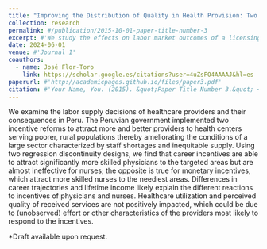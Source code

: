```yaml
---
title: "Improving the Distribution of Quality in Health Provision: Two Incentive Reforms in Peru's Healthcare System"
collection: research
permalink: #/publication/2015-10-01-paper-title-number-3
excerpt: #'We study the effects on labor market outcomes of a licensing process that led to the closure of 1/3 of Peruvian colleges (2016-2021). Using a rich panel dataset of recent college graduates and a difference-in-differences model, we find an increase in wages for graduates from colleges that obtained a license and no significant effects for graduates from universities whose license was denied.'
date: 2024-06-01
venue: #'Journal 1'
coauthors:
  - name: José Flor-Toro
    link: https://scholar.google.es/citations?user=4uZsFO4AAAAJ&hl=es
paperurl: #'http://academicpages.github.io/files/paper3.pdf'
citation: #'Your Name, You. (2015). &quot;Paper Title Number 3.&quot; <i>Journal 1</i>. 1(3).'
---
```

We examine the labor supply decisions of healthcare providers and their consequences in Peru. The Peruvian government implemented two incentive reforms to attract more and better providers to health centers serving poorer, rural populations thereby ameliorating the conditions of a large sector characterized by staff shortages and inequitable supply. Using two regression discontinuity designs, we find that career incentives are able to attract significantly more skilled physicians to the targeted areas but are almost ineffective for nurses; the opposite is true for monetary incentives, which attract more skilled nurses to the neediest areas. Differences in career trajectories and lifetime income likely explain the different reactions to incentives of physicians and nurses. Healthcare utilization and perceived quality of received services are not positively impacted, which could be due to (unobserved) effort or other characteristics of the providers most likely to respond to the incentives.

*Draft available upon request.

 